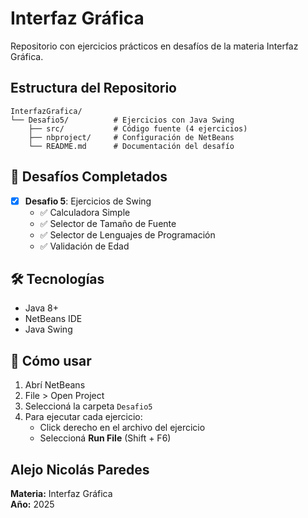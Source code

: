 # Interfaz Gráfica

Repositorio con ejercicios prácticos en desafíos de la materia Interfaz Gráfica.

## Estructura del Repositorio
```
InterfazGrafica/
└── Desafio5/          # Ejercicios con Java Swing
    ├── src/           # Código fuente (4 ejercicios)
    ├── nbproject/     # Configuración de NetBeans
    └── README.md      # Documentación del desafío
```

## 🚀 Desafíos Completados

- [x] **Desafio 5**: Ejercicios de Swing
  - ✅ Calculadora Simple
  - ✅ Selector de Tamaño de Fuente
  - ✅ Selector de Lenguajes de Programación
  - ✅ Validación de Edad


## 🛠️ Tecnologías

- Java 8+
- NetBeans IDE
- Java Swing

## 📖 Cómo usar

1. Abrí NetBeans
2. File > Open Project
3. Seleccioná la carpeta `Desafio5`
4. Para ejecutar cada ejercicio:
   - Click derecho en el archivo del ejercicio
   - Seleccioná **Run File** (Shift + F6)


## Alejo Nicolás Paredes

**Materia:** Interfaz Gráfica  
**Año:** 2025